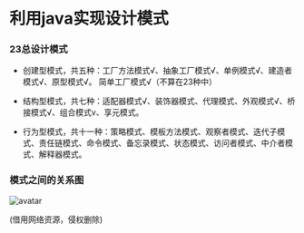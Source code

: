 # 利用java实现设计模式

### 23总设计模式
- 创建型模式，共五种：工厂方法模式√、抽象工厂模式√、单例模式√、建造者模式√、原型模式√。 简单工厂模式√（不算在23种中）

- 结构型模式，共七种：适配器模式√、装饰器模式、代理模式、外观模式√、桥接模式√、组合模式v、享元模式。

- 行为型模式，共十一种：策略模式、模板方法模式、观察者模式、迭代子模式、责任链模式、命令模式、备忘录模式、状态模式、访问者模式、中介者模式、解释器模式。

### 模式之间的关系图 
![avatar](http://dl.iteye.com/upload/attachment/0083/1179/57a92d42-4d84-3aa9-a8b9-63a0b02c2c36.jpg?_=3023236)

(借用网络资源，侵权删除)
